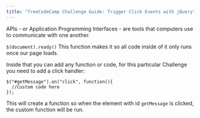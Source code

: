 ```yaml
---
title: "freeCodeCamp Challenge Guide: Trigger Click Events with jQuery"
---
```


APIs - or Application Programming Interfaces - are tools that computers use to communicate with one another.

`$(document).ready()` This function makes it so all code inside of it only runs once our page loads.

Inside that you can add any function or code, for this particular Challenge you need to add a click handler:

    $("#getMessage").on("click", function(){
      //Custom code here
    });

This will create a function so when the element with id `getMessage` is clicked, the custom function will be run.
